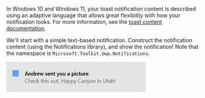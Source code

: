 In Windows 10 and Windows 11, your toast notification content is described using an adaptive language that allows great flexibility with how your notification looks. For more information, see the [toast content documentation](../adaptive-interactive-toasts.md).

We'll start with a simple text-based notification. Construct the notification content (using the Notifications library), and show the notification! Note that the namespace is `Microsoft.Toolkit.Uwp.Notifications`.

<img alt="Simple text notification" src="../images/send-toast-01.png" width="364"/>
